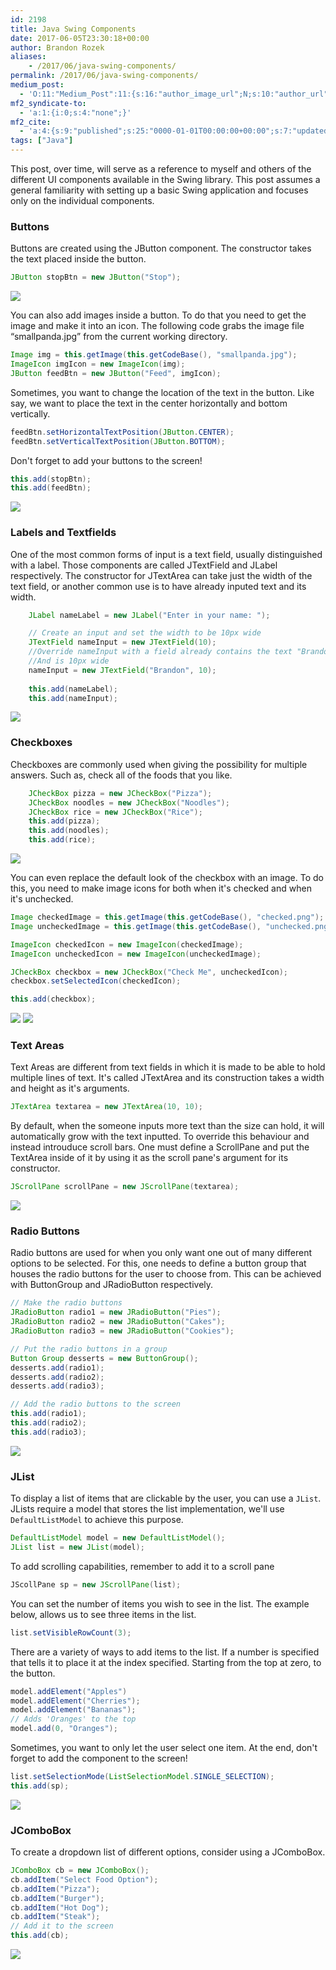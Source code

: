 ```yaml
---
id: 2198
title: Java Swing Components
date: 2017-06-05T23:30:18+00:00
author: Brandon Rozek
aliases:
    - /2017/06/java-swing-components/
permalink: /2017/06/java-swing-components/
medium_post:
  - 'O:11:"Medium_Post":11:{s:16:"author_image_url";N;s:10:"author_url";N;s:11:"byline_name";N;s:12:"byline_email";N;s:10:"cross_link";N;s:2:"id";N;s:21:"follower_notification";N;s:7:"license";N;s:14:"publication_id";N;s:6:"status";N;s:3:"url";N;}'
mf2_syndicate-to:
  - 'a:1:{i:0;s:4:"none";}'
mf2_cite:
  - 'a:4:{s:9:"published";s:25:"0000-01-01T00:00:00+00:00";s:7:"updated";s:25:"0000-01-01T00:00:00+00:00";s:8:"category";a:1:{i:0;s:0:"";}s:6:"author";a:0:{}}'
tags: ["Java"]
---
```

This post, over time, will serve as a reference to myself and others of the different UI components available in the Swing library. This post assumes a general familiarity with setting up a basic Swing application and focuses only on the individual components.

<!--more-->

### Buttons

Buttons are created using the JButton component. The constructor takes the text placed inside the button.

```java
JButton stopBtn = new JButton("Stop");
```

![](/files/images/blog/stopbutton.png)


You can also add images inside a button. To do that you need to get the image and make it into an icon. The following code grabs the image file &#8220;smallpanda.jpg&#8221; from the current working directory.

```java
Image img = this.getImage(this.getCodeBase(), "smallpanda.jpg");
ImageIcon imgIcon = new ImageIcon(img);
JButton feedBtn = new JButton("Feed", imgIcon);
```

Sometimes, you want to change the location of the text in the button. Like say, we want to place the text in the center horizontally and bottom vertically.

```java
feedBtn.setHorizontalTextPosition(JButton.CENTER);
feedBtn.setVerticalTextPosition(JButton.BOTTOM);
```

Don't forget to add your buttons to the screen!

```java
this.add(stopBtn);
this.add(feedBtn);
```

![](/files/images/blog/smallpandabutton.png)


### Labels and Textfields

One of the most common forms of input is a text field, usually distinguished with a label. Those components are called JTextField and JLabel respectively. The constructor for JTextArea can take just the width of the text field, or another common use is to have already inputed text and its width.

```java
    JLabel nameLabel = new JLabel("Enter in your name: ");

    // Create an input and set the width to be 10px wide
    JTextField nameInput = new JTextField(10);
    //Override nameInput with a field already contains the text "Brandon"
    //And is 10px wide
    nameInput = new JTextField("Brandon", 10);
    
    this.add(nameLabel);
    this.add(nameInput);
```

![](/files/images/blog/labeltextfield.png)


### Checkboxes

Checkboxes are commonly used when giving the possibility for multiple answers. Such as, check all of the foods that you like.

```java
    JCheckBox pizza = new JCheckBox("Pizza");
    JCheckBox noodles = new JCheckBox("Noodles");
    JCheckBox rice = new JCheckBox("Rice");
    this.add(pizza);
    this.add(noodles);
    this.add(rice);
```

![](/files/images/blog/checkboxes.png)


You can even replace the default look of the checkbox with an image. To do this, you need to make image icons for both when it's checked and when it's unchecked.

```java
Image checkedImage = this.getImage(this.getCodeBase(), "checked.png");
Image uncheckedImage = this.getImage(this.getCodeBase(), "unchecked.png");

ImageIcon checkedIcon = new ImageIcon(checkedImage);
ImageIcon uncheckedIcon = new ImageIcon(uncheckedImage);

JCheckBox checkbox = new JCheckBox("Check Me", uncheckedIcon);
checkbox.setSelectedIcon(checkedIcon);

this.add(checkbox);
```

![](/files/images/blog/unchecked.png)
![](/files/images/blog/checked.png)


### Text Areas

Text Areas are different from text fields in which it is made to be able to hold multiple lines of text. It's called JTextArea and its construction takes a width and height as it's arguments.

```java
JTextArea textarea = new JTextArea(10, 10);
```

By default, when the someone inputs more text than the size can hold, it will automatically grow with the text inputted. To override this behaviour and instead introuduce scroll bars. One must define a ScrollPane and put the TextArea inside of it by using it as the scroll pane's argument for its constructor.

```java
JScrollPane scrollPane = new JScrollPane(textarea);
```

![](/files/images/blog/textarea.png)

### Radio Buttons

Radio buttons are used for when you only want one out of many different options to be selected. For this, one needs to define a button group that houses the radio buttons for the user to choose from. This can be achieved with ButtonGroup and JRadioButton respectively.

```java
// Make the radio buttons
JRadioButton radio1 = new JRadioButton("Pies");
JRadioButton radio2 = new JRadioButton("Cakes");
JRadioButton radio3 = new JRadioButton("Cookies");

// Put the radio buttons in a group
Button Group desserts = new ButtonGroup();
desserts.add(radio1);
desserts.add(radio2);
desserts.add(radio3);

// Add the radio buttons to the screen
this.add(radio1);
this.add(radio2);
this.add(radio3);
```

![](/files/images/blog/radiobuttons.png)


### JList

To display a list of items that are clickable by the user, you can use a `JList`. JLists require a model that stores the list implementation, we'll use `DefaultListModel` to achieve this purpose.

```java
DefaultListModel model = new DefaultListModel();
JList list = new JList(model);
```

To add scrolling capabilities, remember to add it to a scroll pane

```java
JScollPane sp = new JScrollPane(list);
```

You can set the number of items you wish to see in the list. The example below, allows us to see three items in the list.

```java
list.setVisibleRowCount(3);
```

There are a variety of ways to add items to the list. If a number is specified that tells it to place it at the index specified. Starting from the top at zero, to the button.

```java
model.addElement("Apples")
model.addElement("Cherries");
model.addElement("Bananas");
// Adds 'Oranges' to the top
model.add(0, "Oranges");
```

Sometimes, you want to only let the user select one item. At the end, don't forget to add the component to the screen!

```java
list.setSelectionMode(ListSelectionModel.SINGLE_SELECTION);
this.add(sp);
```

![](/files/images/blog/JList.png)

### JComboBox

To create a dropdown list of different options, consider using a JComboBox.

```java
JComboBox cb = new JComboBox();
cb.addItem("Select Food Option");
cb.addItem("Pizza");
cb.addItem("Burger");
cb.addItem("Hot Dog");
cb.addItem("Steak");
// Add it to the screen
this.add(cb);
```

![](/files/images/blog/JComboBox.png)
